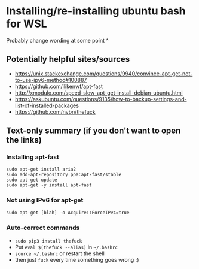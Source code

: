 # Installing/re-installing ubuntu bash for WSL
Probably change wording at some point ^

## Potentially helpful sites/sources
- https://unix.stackexchange.com/questions/9940/convince-apt-get-not-to-use-ipv6-method#100887
- https://github.com/ilikenwf/apt-fast
- http://xmodulo.com/speed-slow-apt-get-install-debian-ubuntu.html
- https://askubuntu.com/questions/9135/how-to-backup-settings-and-list-of-installed-packages
- https://github.com/nvbn/thefuck

## Text-only summary (if you don't want to open the links)
### Installing apt-fast
```
sudo apt-get install aria2
sudo add-apt-repository ppa:apt-fast/stable
sudo apt-get update
sudo apt-get -y install apt-fast
```

### Not using IPv6 for apt-get
`sudo apt-get [blah] -o Acquire::ForceIPv4=true`

### Auto-correct commands
- `sudo pip3 install thefuck`
- Put `eval $(thefuck --alias)` in `~/.bashrc`
- `source ~/.bashrc` or restart the shell
- then just `fuck` every time something goes wrong :)
